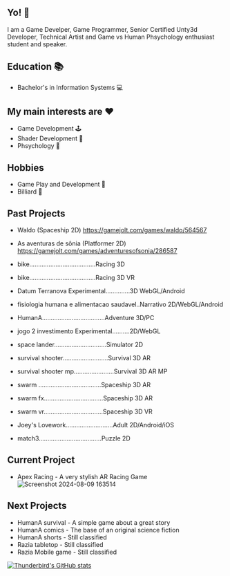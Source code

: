 ## Yo! 👋
I am a Game Develper, Game Programmer, Senior Certified Unty3d Developer, Technical Artist and Game vs Human Phsychology enthusiast student and speaker.

## Education 📚
- Bachelor's in Information Systems 💻

## My main interests are ❤️
- Game Development 🕹️
- Shader Development 🎨
- Phsychology 🧠

## Hobbies
- Game Play and Development 👀
- Billiard 🎱

## Past Projects
- Waldo (Spaceship 2D) https://gamejolt.com/games/waldo/564567
- As aventuras de sônia (Platformer 2D) https://gamejolt.com/games/adventuresofsonia/286587
- bike......................................Racing 3D
- bike......................................Racing 3D VR
- Datum Terranova	Experimental..............3D WebGL/Android
- fisiologia humana e alimentacao saudavel..Narrativo 2D/WebGL/Android
- HumanA....................................Adventure 3D/PC
- jogo 2 investimento	Experimental..........2D/WebGL
- space lander..............................Simulator 2D
- survival shooter..........................Survival 3D AR
- survival shooter mp.......................Survival 3D AR MP
- swarm	....................................Spaceship 3D AR
- swarm fx..................................Spaceship 3D AR
- swarm vr..................................Spaceship 3D VR
- Joey's Lovework...........................Adult 2D/Android/iOS

- match3....................................Puzzle 2D

## Current Project
- Apex Racing - A very stylish AR Racing Game
![Screenshot 2024-08-09 163514](https://github.com/user-attachments/assets/9b13c272-65e8-42fe-85ef-153237bf3670)

## Next Projects
- HumanA survival - A simple game about a great story
- HumanA comics - The base of an original science fiction
- HumanA shorts - Still classified
- Razia tabletop - Still classified
- Razia Mobile game - Still classified

[![Thunderbird's GitHub stats](https://github-readme-stats.vercel.app/api?username=hhthunderbird)](https://github.com/anuraghazra/github-readme-stats)
<!--
Game Develper, Game Programmer, Senior Certified Unty3d Developer, Technical Artist, Game vs Human Phsychology enthusiast student.
Here are some ideas to get you started:

- 🔭 I’m currently working on ...
- 🌱 I’m currently learning ...
- 👯 I’m looking to collaborate on ...
- 🤔 I’m looking for help with ...
- 💬 Ask me about ...
- 📫 How to reach me: ...
- 😄 Pronouns: ...
- ⚡ Fun fact: ...
-->
